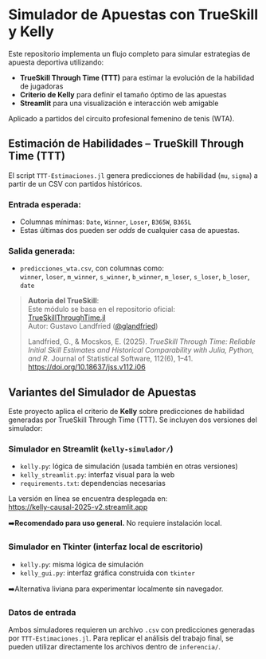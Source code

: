 # Simulador de Apuestas con TrueSkill y Kelly

Este repositorio implementa un flujo completo para simular estrategias de apuesta deportiva utilizando:

- **TrueSkill Through Time (TTT)** para estimar la evolución de la habilidad de jugadoras
- **Criterio de Kelly** para definir el tamaño óptimo de las apuestas
- **Streamlit** para una visualización e interacción web amigable

Aplicado a partidos del circuito profesional femenino de tenis (WTA).

## Estimación de Habilidades – TrueSkill Through Time (TTT)

El script `TTT-Estimaciones.jl` genera predicciones de habilidad (`mu`, `sigma`) a partir de un CSV con partidos históricos.

### Entrada esperada:
- Columnas mínimas: `Date`, `Winner`, `Loser`, `B365W`, `B365L`
- Estas últimas dos pueden ser *odds* de cualquier casa de apuestas.

### Salida generada:
- `predicciones_wta.csv`, con columnas como:  
  `winner`, `loser`, `m_winner`, `s_winner`, `b_winner`, `m_loser`, `s_loser`, `b_loser`, `date`

> **Autoria del TrueSkill**:  
> Este módulo se basa en el repositorio oficial:  
> [TrueSkillThroughTime.jl](https://github.com/glandfried/TrueSkillThroughTime.jl)  
> Autor: Gustavo Landfried ([@glandfried](https://github.com/glandfried))
>
> Landfried, G., & Mocskos, E. (2025). *TrueSkill Through Time: Reliable Initial Skill Estimates and Historical Comparability with Julia, Python, and R*. Journal of Statistical Software, 112(6), 1–41. https://doi.org/10.18637/jss.v112.i06

## Variantes del Simulador de Apuestas

Este proyecto aplica el criterio de **Kelly** sobre predicciones de habilidad generadas por TrueSkill Through Time (TTT). Se incluyen dos versiones del simulador:

### Simulador en Streamlit (`kelly-simulador/`)

- `kelly.py`: lógica de simulación (usada también en otras versiones)
- `kelly_streamlit.py`: interfaz visual para la web
- `requirements.txt`: dependencias necesarias

La versión en línea se encuentra desplegada en:  
https://kelly-causal-2025-v2.streamlit.app

➡️**Recomendado para uso general.** No requiere instalación local.

### Simulador en Tkinter (interfaz local de escritorio)

- `kelly.py`: misma lógica de simulación
- `kelly_gui.py`: interfaz gráfica construida con `tkinter`

➡️Alternativa liviana para experimentar localmente sin navegador.

### Datos de entrada

Ambos simuladores requieren un archivo `.csv` con predicciones generadas por `TTT-Estimaciones.jl`. Para replicar el análisis del trabajo final, se pueden utilizar directamente los archivos dentro de `inferencia/`.

